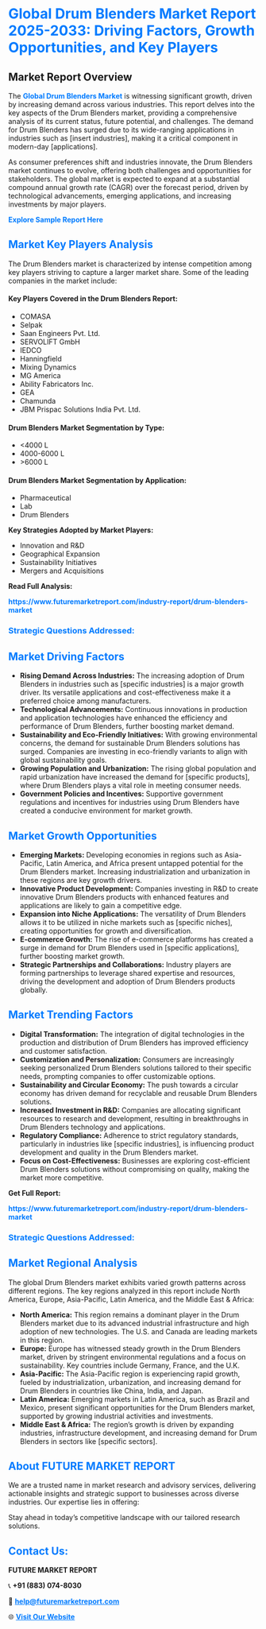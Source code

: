 <h1 style="color: #007BFF;">Global Drum Blenders Market Report 2025-2033: Driving Factors, Growth Opportunities, and Key Players</h1>

<section id="overview">
<h2>Market Report Overview</h2>
<p>The <a href="https://www.futuremarketreport.com/industry-report/drum-blenders-market" style="color: #007BFF; text-decoration: none;"><strong>Global Drum Blenders Market</strong></a> is witnessing significant growth, driven by increasing demand across various industries. This report delves into the key aspects of the Drum Blenders market, providing a comprehensive analysis of its current status, future potential, and challenges. The demand for Drum Blenders has surged due to its wide-ranging applications in industries such as [insert industries], making it a critical component in modern-day [applications].</p>
<p>As consumer preferences shift and industries innovate, the Drum Blenders market continues to evolve, offering both challenges and opportunities for stakeholders. The global market is expected to expand at a substantial compound annual growth rate (CAGR) over the forecast period, driven by technological advancements, emerging applications, and increasing investments by major players.</p>
</section>

<section id="overview">
<p><a href="https://www.futuremarketreport.com/request-sample/reportId=127701" style="color: #007BFF; text-decoration: none;"><strong>Explore Sample Report Here</strong></a></p>
</section>

<section id="key-players">
<h2 style="color: #007BFF;">Market Key Players Analysis</h2>
<p>The Drum Blenders market is characterized by intense competition among key players striving to capture a larger market share. Some of the leading companies in the market include:</p>
<h4>Key Players Covered in the Drum Blenders Report:</h4>
<ul><li>COMASA</li><li>Selpak</li><li>Saan Engineers Pvt. Ltd.</li><li>SERVOLIFT GmbH</li><li>IEDCO</li><li>Hanningfield</li><li>Mixing Dynamics</li><li>MG America</li><li>Ability Fabricators Inc.</li><li>GEA</li><li>Chamunda</li><li>JBM Prispac Solutions India Pvt. Ltd.</li></ul>
<h4>Drum Blenders Market Segmentation by Type:</h4>
<ul><li>&lt;4000 L</li><li>4000-6000 L</li><li>&gt;6000 L</li></ul>

<h4>Drum Blenders Market Segmentation by Application:</h4>
<ul><li>Pharmaceutical</li><li>Lab</li><li>Drum Blenders</li></ul>
<p><strong>Key Strategies Adopted by Market Players:</strong></p>
<ul>
<li>Innovation and R&D</li>
<li>Geographical Expansion</li>
<li>Sustainability Initiatives</li>
<li>Mergers and Acquisitions</li>
</ul>
</section>

<section>
<p><strong>Read Full Analysis: </strong></p><a href="https://www.futuremarketreport.com/industry-report/drum-blenders-market" style="color: #007BFF; text-decoration: none;"><strong>https://www.futuremarketreport.com/industry-report/drum-blenders-market</strong></a>
<h3 style="color: #007BFF;">Strategic Questions Addressed:</h3>
</section>

<section id="driving-factors">
<h2 style="color: #007BFF;">Market Driving Factors</h2>
<ul>
<li><strong>Rising Demand Across Industries:</strong> The increasing adoption of Drum Blenders in industries such as [specific industries] is a major growth driver. Its versatile applications and cost-effectiveness make it a preferred choice among manufacturers.</li>
<li><strong>Technological Advancements:</strong> Continuous innovations in production and application technologies have enhanced the efficiency and performance of Drum Blenders, further boosting market demand.</li>
<li><strong>Sustainability and Eco-Friendly Initiatives:</strong> With growing environmental concerns, the demand for sustainable Drum Blenders solutions has surged. Companies are investing in eco-friendly variants to align with global sustainability goals.</li>
<li><strong>Growing Population and Urbanization:</strong> The rising global population and rapid urbanization have increased the demand for [specific products], where Drum Blenders plays a vital role in meeting consumer needs.</li>
<li><strong>Government Policies and Incentives:</strong> Supportive government regulations and incentives for industries using Drum Blenders have created a conducive environment for market growth.</li>
</ul>
</section>

<section id="growth-opportunities">
<h2 style="color: #007BFF;">Market Growth Opportunities</h2>
<ul>
<li><strong>Emerging Markets:</strong> Developing economies in regions such as Asia-Pacific, Latin America, and Africa present untapped potential for the Drum Blenders market. Increasing industrialization and urbanization in these regions are key growth drivers.</li>
<li><strong>Innovative Product Development:</strong> Companies investing in R&D to create innovative Drum Blenders products with enhanced features and applications are likely to gain a competitive edge.</li>
<li><strong>Expansion into Niche Applications:</strong> The versatility of Drum Blenders allows it to be utilized in niche markets such as [specific niches], creating opportunities for growth and diversification.</li>
<li><strong>E-commerce Growth:</strong> The rise of e-commerce platforms has created a surge in demand for Drum Blenders used in [specific applications], further boosting market growth.</li>
<li><strong>Strategic Partnerships and Collaborations:</strong> Industry players are forming partnerships to leverage shared expertise and resources, driving the development and adoption of Drum Blenders products globally.</li>
</ul>
</section>

<section id="trending-factors">
<h2 style="color: #007BFF;">Market Trending Factors</h2>
<ul>
<li><strong>Digital Transformation:</strong> The integration of digital technologies in the production and distribution of Drum Blenders has improved efficiency and customer satisfaction.</li>
<li><strong>Customization and Personalization:</strong> Consumers are increasingly seeking personalized Drum Blenders solutions tailored to their specific needs, prompting companies to offer customizable options.</li>
<li><strong>Sustainability and Circular Economy:</strong> The push towards a circular economy has driven demand for recyclable and reusable Drum Blenders solutions.</li>
<li><strong>Increased Investment in R&D:</strong> Companies are allocating significant resources to research and development, resulting in breakthroughs in Drum Blenders technology and applications.</li>
<li><strong>Regulatory Compliance:</strong> Adherence to strict regulatory standards, particularly in industries like [specific industries], is influencing product development and quality in the Drum Blenders market.</li>
<li><strong>Focus on Cost-Effectiveness:</strong> Businesses are exploring cost-efficient Drum Blenders solutions without compromising on quality, making the market more competitive.</li>
</ul>
</section>

<section>
<p><strong>Get Full Report: </strong></p><a href="https://www.futuremarketreport.com/industry-report/drum-blenders-market" style="color: #007BFF; text-decoration: none;"><strong>https://www.futuremarketreport.com/industry-report/drum-blenders-market</strong></a>
<h3 style="color: #007BFF;">Strategic Questions Addressed:</h3>
</section>


<section id="regional-analysis">
<h2 style="color: #007BFF;">Market Regional Analysis</h2>
<p>The global Drum Blenders market exhibits varied growth patterns across different regions. The key regions analyzed in this report include North America, Europe, Asia-Pacific, Latin America, and the Middle East & Africa:</p>
<ul>
<li><strong>North America:</strong> This region remains a dominant player in the Drum Blenders market due to its advanced industrial infrastructure and high adoption of new technologies. The U.S. and Canada are leading markets in this region.</li>
<li><strong>Europe:</strong> Europe has witnessed steady growth in the Drum Blenders market, driven by stringent environmental regulations and a focus on sustainability. Key countries include Germany, France, and the U.K.</li>
<li><strong>Asia-Pacific:</strong> The Asia-Pacific region is experiencing rapid growth, fueled by industrialization, urbanization, and increasing demand for Drum Blenders in countries like China, India, and Japan.</li>
<li><strong>Latin America:</strong> Emerging markets in Latin America, such as Brazil and Mexico, present significant opportunities for the Drum Blenders market, supported by growing industrial activities and investments.</li>
<li><strong>Middle East & Africa:</strong> The region’s growth is driven by expanding industries, infrastructure development, and increasing demand for Drum Blenders in sectors like [specific sectors].</li>
</ul>
</section>

<footer>
<h2 style="color: #007BFF;">About FUTURE MARKET REPORT</h2>
<p>We are a trusted name in market research and advisory services, delivering actionable insights and strategic support to businesses across diverse industries. Our expertise lies in offering:</p>

<p>Stay ahead in today’s competitive landscape with our tailored research solutions.</p>

<h2 style="color: #007BFF;">Contact Us:</h2>
<p><strong>FUTURE MARKET REPORT</strong></p>
<p>📞 <strong>+91 (883) 074-8030</strong></p>
<p>📧 <strong><a href="mailto:help@futuremarketreport.com" style="color: #007BFF;">help@futuremarketreport.com</a></strong></p>
<p>🌐 <strong><a href="https://www.futuremarketreport.com/" style="color: #007BFF;">Visit Our Website</a></strong></p>
</footer>
